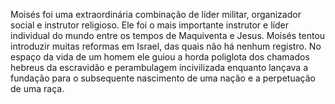 ﻿Moisés foi uma extraordinária combinação de líder militar, organizador social e instrutor religioso. Ele foi o mais importante instrutor e líder individual do mundo entre os tempos de Maquiventa e Jesus. Moisés tentou introduzir muitas reformas em Israel, das quais não há nenhum registro. No espaço da vida de um homem ele guiou a horda poliglota dos chamados hebreus da escravidão e  perambulagem incivilizada enquanto lançava a fundação para o subsequente nascimento de uma nação e a perpetuação de uma raça.